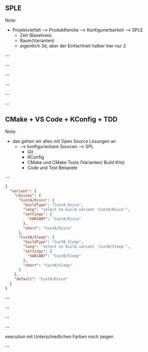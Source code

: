 ## SPLE

Note:
  * Projektvielfalt --> Produktfamilie --> Konfigurierbarkeit --> SPLE
    * Zeit (Baselines)
    * Raum(Varianten)
    * eigentlich 3d, aber der Einfachheit halber hier nur 2

--

<!-- .slide: data-background-image="images/classic-projects.png" data-background-size="contain" -->

--

<!-- .slide: data-background-image="images/components.png" data-background-size="contain" -->

--

<!-- .slide: data-background-image="images/isolated-project-development.png" data-background-size="contain" -->

--

<!-- .slide: data-background-image="images/component-development.png" data-background-size="contain" -->

--

<!-- .slide: data-background-image="images/sple-development.png" data-background-size="contain" -->

--

## CMake + VS Code + KConfig + TDD

Note:

  * das gehen wir alles mit Open Source Lösungen an
    * --> konfigurierbare Sourcen --> SPL
      * Git
      * KConfig
      * CMake und CMake Tools (Varianten/ Build Kits)
      * Code und Test Beispiele

--

```json [2-4|5-10|11-19|21]
{
  "variant": {
    "choices": {
      "CustA/Disco": {
        "buildType": "CustA_Disco",
        "long": "select to build variant 'CustA/Disco'",
        "settings": {
          "VARIANT": "CustA/Disco"
        },
        "short": "CustA/Disco"
      },
      "CustB/Sleep": {
        "buildType": "CustB_Sleep",
        "long": "select to build variant 'CustB/Sleep'",
        "settings": {
          "VARIANT": "CustB/Sleep"
        },
        "short": "CustB/Sleep"
      }
    },
    "default": "CustA/Disco"
  }
}
```

--

<!-- .slide: data-background-image="images/select-variant.png" data-background-size="contain" -->

--

<!-- .slide: data-background-image="images/build-component.png" data-background-size="contain" -->

--

<!-- .slide: data-background-image="images/kconfig.png" data-background-size="contain" -->

--

execution mit Unterschiedlichen Farben noch zeigen

--

<!-- .slide: data-background-image="images/test.png" data-background-size="contain" -->


